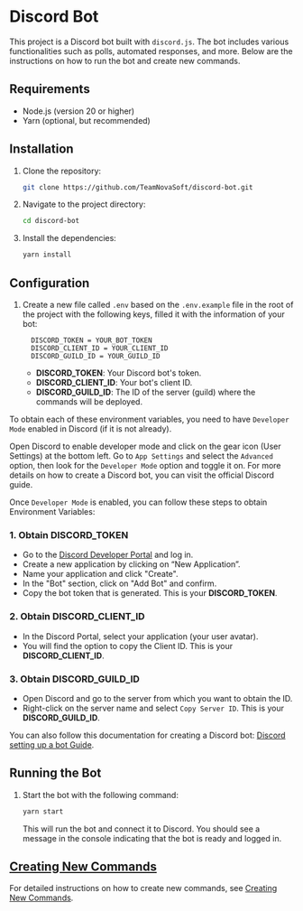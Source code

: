 # Discord Bot

This project is a Discord bot built with `discord.js`. The bot includes various functionalities such as polls, automated responses, and more. Below are the instructions on how to run the bot and create new commands.

## Requirements

- Node.js (version 20 or higher)
- Yarn (optional, but recommended)

## Installation

1. Clone the repository:
    ```bash
    git clone https://github.com/TeamNovaSoft/discord-bot.git
    ```

2. Navigate to the project directory:
    ```bash
    cd discord-bot
    ```

3. Install the dependencies:
    ```bash
    yarn install
    ```

## Configuration

1. Create a new file called `.env` based on the `.env.example` file in the root of the project with the following keys, filled it with the information of your bot:

    ```
      DISCORD_TOKEN = YOUR_BOT_TOKEN
      DISCORD_CLIENT_ID = YOUR_CLIENT_ID
      DISCORD_GUILD_ID = YOUR_GUILD_ID
    ```

   - **DISCORD_TOKEN**: Your Discord bot's token.
   - **DISCORD_CLIENT_ID**: Your bot's client ID.
   - **DISCORD_GUILD_ID**: The ID of the server (guild) where the commands will be deployed.

To obtain each of these environment variables, you need to have `Developer Mode` enabled in Discord (if it is not already).

Open Discord to enable developer mode and click on the gear icon (User Settings) at the bottom left. Go to `App Settings` and select the `Advanced` option, then look for the `Developer Mode` option and toggle it on. For more details on how to create a Discord bot, you can visit the official Discord guide.

Once `Developer Mode` is enabled, you can follow these steps to obtain Environment Variables:

### 1. Obtain **DISCORD_TOKEN**
- Go to the [Discord Developer Portal](https://discord.com/developers/applications) and log in.
- Create a new application by clicking on “New Application”.
- Name your application and click "Create".
- In the "Bot" section, click on "Add Bot" and confirm.
- Copy the bot token that is generated. This is your **DISCORD_TOKEN**.

### 2. Obtain **DISCORD_CLIENT_ID**
- In the Discord Portal, select your application (your user avatar).
- You will find the option to copy the Client ID. This is your **DISCORD_CLIENT_ID**.

### 3. Obtain **DISCORD_GUILD_ID**
- Open Discord and go to the server from which you want to obtain the ID.
- Right-click on the server name and select `Copy Server ID`. This is your **DISCORD_GUILD_ID**.

You can also follow this documentation for creating a Discord bot: [Discord setting up a bot Guide](https://discordjs.guide/preparations/setting-up-a-bot-application.html#creating-your-bot).

## Running the Bot

1. Start the bot with the following command:
    ```bash
    yarn start
    ```

   This will run the bot and connect it to Discord. You should see a message in the console indicating that the bot is ready and logged in.

## [Creating New Commands](docs/creating-commands.md)

For detailed instructions on how to create new commands, see [Creating New Commands](docs/creating-commands.md).